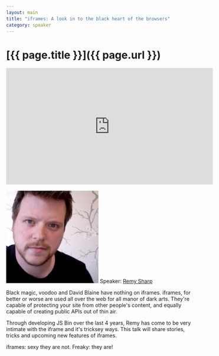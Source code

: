 ```yaml
---
layout: main
title: "iframes: A look in to the black heart of the browsers"
category: speaker
---
```


# [{{ page.title }}]({{ page.url }})

<iframe width="560" height="315" src="http://www.youtube.com/embed/y4lBEZTThvg" frameborder="0" allowfullscreen="true">
</iframe>

<a href="http://remysharp.com"><img src="/images/remy-sharp.jpeg" class="speaker" alt="Remy Sharp"></a>
Speaker: <a href="http://remysharp.com">Remy Sharp</a>

Black magic, voodoo and David Blaine have nothing on iframes. iframes, for better or worse are used all over the web for all manor of dark arts.  They're capable of protecting your site from other people's content, and equally capable of creating public APIs out of thin air.

Through developing JS Bin over the last 4 years, Remy has come to be very intimate with the iframe and it's tricksey ways. This talk will share stories, tricks and upcoming new features of iframes.

iframes: sexy they are not. Freaky: they are!
